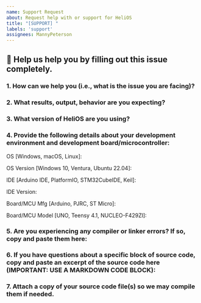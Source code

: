 ```yaml
---
name: Support Request
about: Request help with or support for HeliOS
title: "[SUPPORT] "
labels: 'support'
assignees: MannyPeterson
---
```


## :dart: **Help us help you by filling out this issue completely.**
### **1. How can we help you (i.e., what is the issue you are facing)?**


### **2. What results, output, behavior are you expecting?**


### **3. What version of HeliOS are you using?**


### **4. Provide the following details about your development environment and development board/microcontroller:**

OS [Windows, macOS, Linux]:

OS Version [Windows 10, Ventura, Ubuntu 22.04]:

IDE [Arduino IDE, PlatformIO, STM32CubeIDE, Keil]:

IDE Version:

Board/MCU Mfg [Arduino, PJRC, ST Micro]:

Board/MCU Model [UNO, Teensy 4.1, NUCLEO-F429ZI]:

### **5. Are you experiencing any compiler or linker errors? If so, copy and paste them here:**


### **6. If you have questions about a specific block of source code, copy and paste an excerpt of the source code here (IMPORTANT: USE A MARKDOWN CODE BLOCK):**


### 7. **Attach a copy of your source code file(s) so we may compile them if needed.**

